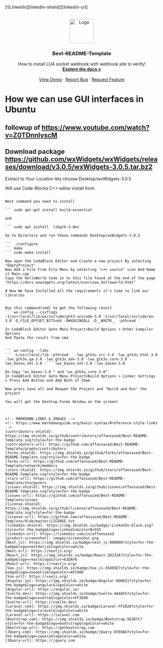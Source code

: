 <!-- Improved compatibility of back to top link: See: https://github.com/masb-espark/Best-README-Template/pull/73 -->
<a name="readme-top"></a>
<!--
*** Thanks for checking out the Best-README-Template. If you have a suggestion
*** that would make this better, please fork the repo and create a pull request
*** or simply open an issue with the tag "enhancement".
*** Don't forget to give the project a star!
*** Thanks again! Now go create something AMAZING! :D
-->



<!-- PROJECT SHIELDS -->
<!--
*** I'm using markdown "reference style" links for readability.
*** Reference links are enclosed in brackets [ ] instead of parentheses ( ).
*** See the bottom of this document for the declaration of the reference variables
*** for contributors-url, forks-url, etc. This is an optional, concise syntax you may use.
*** https://www.markdownguide.org/basic-syntax/#reference-style-links
-->
[![LinkedIn][linkedin-shield]][linkedin-url]


<!-- PROJECT LOGO -->
<br />
<div align="center">
  <a href="https://github.com/affansaied/Best-README-Template">
    <img src="images/logo.png" alt="Logo" width="80" height="80">
  </a>

  <h3 align="center">Best-README-Template</h3>

  <p align="center">
    How to install LUA socket webhook with webhook.site to verify!
    <br />
    <a href="https://github.com/affansaied/Best-README-Template"><strong>Explore the docs »</strong></a>
    <br />
    <br />
    <a href="https://github.com/affansaied/Best-README-Template">View Demo</a>
    ·
    <a href="https://github.com/affansaied/Best-README-Template/issues">Report Bug</a>
    ·
    <a href="https://github.com/affansaied/Best-README-Template/issues">Request Feature</a>
  </p>
</div>

# How we can use GUI interfaces in Ubuntu

## followup of https://www.youtube.com/watch?v=Z0TDnnlyscM


## Download package https://github.com/wxWidgets/wxWidgets/releases/download/v3.0.5/wxWidgets-3.0.5.tar.bz2

Extract to Your Location lets choose Desktop/wxWidgets-3.0.5

Will use Code-Blocks C++ editor install from 

``` sudo apt install codeblocks

Next command you need to install

``` sudo apt-get install build-essential

and

``` sudo apt install  libgtk-3-dev

Go to Directory and run these commands Desktop/wxWidgets-3.0.5

``` ./configure
``` make
``` sudo make install

Now open the CodeBlock Editor and Create a new project By selecting "EmptyProject"
Now Add a File From File Menu by selecting "c++ source" icon And Name it Main.cpp
Copy the HelloWorld Code in to this file found at the end of the page "https://docs.wxwidgets.org/latest/overview_helloworld.html"

# Now We have Installed all the requirements it's time to link our libraries


Run this command(cmd) to get the following result 
``` wx-config --cxxflags
-I/usr/local/lib/wx/include/gtk3-unicode-3.0 -I/usr/local/include/wx-3.0 -D_FILE_OFFSET_BITS=64 -DWXUSINGDLL -D__WXGTK__ -pthread

In CodeBlock Editor Goto Menu Project>Build Options > Other Compiler Options
And Paste the result from cmd


``` wx-config --libs
``` -L/usr/local/lib -pthread   -lwx_gtk3u_xrc-3.0 -lwx_gtk3u_html-3.0 -lwx_gtk3u_qa-3.0 -lwx_gtk3u_adv-3.0 -lwx_gtk3u_core-3.0 -lwx_baseu_xml-3.0 -``` lwx_baseu_net-3.0 -lwx_baseu-3.0 

Do Copy "wx_baseu-3.0 " and "wx_gtk3u_core-3.0"
In CodeBlock Editor Goto Menu Project>Build Options > Linker Settings > Press Add Button and Add Both of them

Now press save all and Reopen the Project and "Build and Run" the project

You will get the Desktop Forms Window on the screen!



<!-- MARKDOWN LINKS & IMAGES -->
<!-- https://www.markdownguide.org/basic-syntax/#reference-style-links -->
[contributors-shield]: https://img.shields.io/github/contributors/affansaied/Best-README-Template.svg?style=for-the-badge
[contributors-url]: https://github.com/affansaied/Best-README-Template/graphs/contributors
[forks-shield]: https://img.shields.io/github/forks/affansaied/Best-README-Template.svg?style=for-the-badge
[forks-url]: https://github.com/affansaied/Best-README-Template/network/members
[stars-shield]: https://img.shields.io/github/stars/affansaied/Best-README-Template.svg?style=for-the-badge
[stars-url]: https://github.com/affansaied/Best-README-Template/stargazers
[issues-shield]: https://img.shields.io/github/issues/affansaied/Best-README-Template.svg?style=for-the-badge
[issues-url]: https://github.com/affansaied/Best-README-Template/issues
[license-shield]: https://img.shields.io/github/license/affansaied/Best-README-Template.svg?style=for-the-badge
[license-url]: https://github.com/affansaied/Best-README-Template/blob/master/LICENSE.txt
[linkedin-shield]: https://img.shields.io/badge/-LinkedIn-black.svg?style=for-the-badge&logo=linkedin&colorB=555
[linkedin-url]: https://linkedin.com/in/affansaied
[product-screenshot]: images/screenshot.png
[Next.js]: https://img.shields.io/badge/next.js-000000?style=for-the-badge&logo=nextdotjs&logoColor=white
[Next-url]: https://nextjs.org/
[React.js]: https://img.shields.io/badge/React-20232A?style=for-the-badge&logo=react&logoColor=61DAFB
[React-url]: https://reactjs.org/
[Vue.js]: https://img.shields.io/badge/Vue.js-35495E?style=for-the-badge&logo=vuedotjs&logoColor=4FC08D
[Vue-url]: https://vuejs.org/
[Angular.io]: https://img.shields.io/badge/Angular-DD0031?style=for-the-badge&logo=angular&logoColor=white
[Angular-url]: https://angular.io/
[Svelte.dev]: https://img.shields.io/badge/Svelte-4A4A55?style=for-the-badge&logo=svelte&logoColor=FF3E00
[Svelte-url]: https://svelte.dev/
[Laravel.com]: https://img.shields.io/badge/Laravel-FF2D20?style=for-the-badge&logo=laravel&logoColor=white
[Laravel-url]: https://laravel.com
[Bootstrap.com]: https://img.shields.io/badge/Bootstrap-563D7C?style=for-the-badge&logo=bootstrap&logoColor=white
[Bootstrap-url]: https://getbootstrap.com
[JQuery.com]: https://img.shields.io/badge/jQuery-0769AD?style=for-the-badge&logo=jquery&logoColor=white
[JQuery-url]: https://jquery.com 

